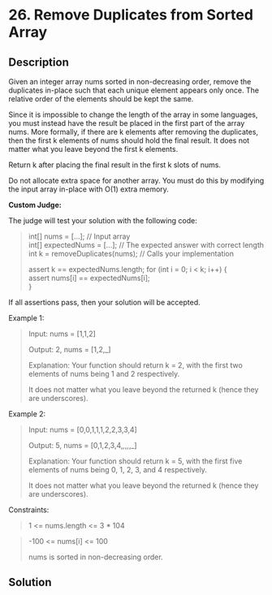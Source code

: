 # 26. Remove Duplicates from Sorted Array

## Description
Given an integer array nums sorted in non-decreasing order, remove the duplicates in-place such that each unique element appears only once. 
The relative order of the elements should be kept the same.

Since it is impossible to change the length of the array in some languages, you must instead have the result be placed in the first part of the array nums.
More formally, if there are k elements after removing the duplicates, then the first k elements of nums should hold the final result. 
It does not matter what you leave beyond the first k elements.

Return k after placing the final result in the first k slots of nums.

Do not allocate extra space for another array. You must do this by modifying the input array in-place with O(1) extra memory.

**Custom Judge:**

The judge will test your solution with the following code:

> int[] nums = [...]; // Input array<br>
> int[] expectedNums = [...]; // The expected answer with correct length<br>
> int k = removeDuplicates(nums); // Calls your implementation<br>
> 
> assert k == expectedNums.length;
> for (int i = 0; i < k; i++) {<br>
   >  assert nums[i] == expectedNums[i];<br>
> }

If all assertions pass, then your solution will be accepted.

Example 1:

> Input: nums = [1,1,2]
> 
> Output: 2, nums = [1,2,_]
> 
> Explanation: Your function should return k = 2, with the first two elements of nums being 1 and 2 respectively.
> 
> It does not matter what you leave beyond the returned k (hence they are underscores).

Example 2:

> Input: nums = [0,0,1,1,1,2,2,3,3,4]
> 
> Output: 5, nums = [0,1,2,3,4,_,_,_,_,_]
> 
> Explanation: Your function should return k = 5, with the first five elements of nums being 0, 1, 2, 3, and 4 respectively.
> 
> It does not matter what you leave beyond the returned k (hence they are underscores).


Constraints:

> 1 <= nums.length <= 3 * 104

> -100 <= nums[i] <= 100
> 
> nums is sorted in non-decreasing order.

## Solution


